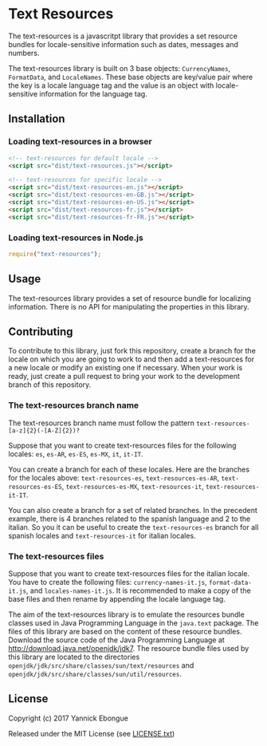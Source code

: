 # Text Resources

The text-resources is a javascritpt library that provides a set resource bundles for locale-sensitive information such as dates, messages and numbers.

The text-resources library is built on 3 base objects: `CurrencyNames`, `FormatData`, and `LocaleNames`. These base objects are key/value pair where the key is a locale language tag and the value is an object with locale-sensitive information for the language tag.

## Installation

### Loading text-resources in a browser

```html
<!-- text-resources for default locale -->
<script src="dist/text-resources.js"></script>

<!-- text-resources for specific locale -->
<script src="dist/text-resources-en.js"></script>
<script src="dist/text-resources-en-GB.js"></script>
<script src="dist/text-resources-en-US.js"></script>
<script src="dist/text-resources-fr.js"></script>
<script src="dist/text-resources-fr-FR.js"></script>
```

### Loading text-resources in Node.js

```javascript
require("text-resources");
```

## Usage

The text-resources library provides a set of resource bundle for localizing information. There is no API for manipulating the properties in this library.

## Contributing

To contribute to this library, just fork this repository, create a branch for the locale on which you are going to work to and then add a text-resources for a new locale or modify an existing one if necessary. When your work is ready, just create a pull request to bring your work to the development branch of this repository.

### The text-resources branch name

The text-resources branch name must follow the pattern `text-resources-[a-z]{2}(-[A-Z]{2})?`

Suppose that you want to create text-resources files for the following locales: `es`, `es-AR`, `es-ES`, `es-MX`, `it`, `it-IT`.

You can create a branch for each of these locales. Here are the branches for the locales above: `text-resources-es`, `text-resources-es-AR`, `text-resources-es-ES`, `text-resources-es-MX`, `text-resources-it`, `text-resources-it-IT`.

You can also create a branch for a set of related branches. In the precedent example, there is 4 branches related to the spanish language and 2 to the italian. So you it can be useful to create the `text-resources-es` branch for all spanish locales and `text-resources-it` for italian locales.

### The text-resources files

Suppose that you want to create text-resources files for the italian locale. You have to create the following files: `currency-names-it.js`, `format-data-it.js`, and `locales-names-it.js`. It is recommended to make a copy of the base files and then rename by appending the locale language tag.

The aim of the text-resources library is to emulate the resources bundle classes used in Java Programming Language in the `java.text` package. The files of this library are based on the content of these resource bundles. Download the source code of the Java Programming Language at <http://download.java.net/openjdk/jdk7>. The resource bundle files used by this library are located to the directories `openjdk/jdk/src/share/classes/sun/text/resources` and `openjdk/jdk/src/share/classes/sun/util/resources`.

## License

Copyright (c) 2017 Yannick Ebongue

Released under the MIT License (see [LICENSE.txt](LICENSE.txt))
